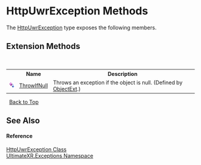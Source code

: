 # HttpUwrException Methods
 

The <a href="T_UltimateXR_Exceptions_HttpUwrException">HttpUwrException</a> type exposes the following members.


## Extension Methods
&nbsp;<table><tr><th></th><th>Name</th><th>Description</th></tr><tr><td>![Public Extension Method](media/pubextension.gif "Public Extension Method")</td><td><a href="M_UltimateXR_Extensions_System_ObjectExt_ThrowIfNull">ThrowIfNull</a></td><td>
Throws an exception if the object is null.
 (Defined by <a href="T_UltimateXR_Extensions_System_ObjectExt">ObjectExt</a>.)</td></tr></table>&nbsp;
<a href="#httpuwrexception-methods">Back to Top</a>

## See Also


#### Reference
<a href="T_UltimateXR_Exceptions_HttpUwrException">HttpUwrException Class</a><br /><a href="N_UltimateXR_Exceptions">UltimateXR.Exceptions Namespace</a><br />